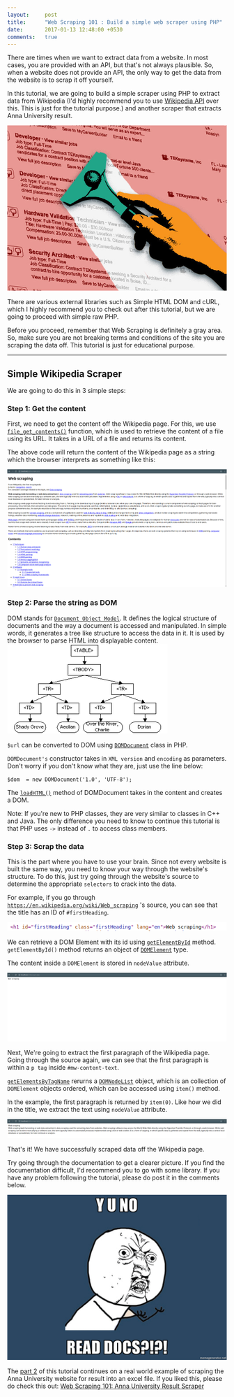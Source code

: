```yaml
---
layout:     post
title:      "Web Scraping 101 : Build a simple web scraper using PHP"
date:       2017-01-13 12:48:00 +0530
comments:   true
---
```


There are times when we want to extract data from a website. In most cases,
you are provided with an API, but that's not always plausible. So, when a website
does not provide an API, the only way to get the data from the website is to scrap it off yourself.

In this tutorial, we are going to build a simple scraper using PHP to extract data from Wikipedia
(I'd highly recommend you to use [Wikipedia API](https://www.mediawiki.org/wiki/API:Main_page) over this.
This is just for the tutorial purpose.) and another scraper that extracts
Anna University result.

![](/public/images/web_scraping.jpg)

There are various external libraries such as Simple HTML DOM and cURL,
which I highly recommend you to check out after this tutorial, but we are going to
proceed with simple raw PHP.

Before you proceed, remember that Web Scraping is definitely a gray area. So,
make sure you are not breaking terms and conditions of the site you are scraping
the data off. This tutorial is just for educational purpose.

--------------------------------------------------------------------------------

## Simple Wikipedia Scraper

We are going to do this in 3 simple steps:

### Step 1: Get the content

First, we need to get the content off the Wikipedia page. For this, we use [`file_get_contents()`](http://php.net/manual/en/function.file-get-contents.php)
function, which is used to retrieve the content of a file using its URL. It takes in
a URL of a file and returns its content.

<script src="https://gist.github.com/AravindVasudev/b6265f6eb40a1e8979188b6967e7cfb1.js?file=print_url.php"></script>

The above code will return the content of the Wikipedia page as a string which
the browser interprets as something like this:

![](/public/images/wikiscraper_1.png)

### Step 2: Parse the string as DOM

DOM stands for [`Document Object Model`](https://www.w3.org/TR/1998/WD-DOM-19980720/introduction.html).
It defines the logical structure of documents and the way a document is accessed
and manipulated. In simple words, it generates a tree like structure to access the
data in it. It is used by the browser to parse HTML into displayable content.
![](/public/images/dom.gif)

`$url` can be converted to DOM using [`DOMDocument`](http://php.net/manual/en/class.domdocument.php)
class in PHP.

`DOMDocument's` constructor takes in `XML version` and `encoding` as parameters.
Don't worry if you don't know what they are, just use the line below:

```
$dom  = new DOMDocument('1.0', 'UTF-8');
```

The [`loadHTML()`](http://php.net/manual/en/domdocument.loadhtml.php) method of
DOMDocument takes in the content and creates a DOM.

<script src="https://gist.github.com/AravindVasudev/b6265f6eb40a1e8979188b6967e7cfb1.js?file=construct_dom.php"></script>

Note: If you're new to PHP classes, they are very similar to classes in C++ and Java.
The only difference you need to know to continue this tutorial is that PHP uses
`->` instead of `.` to access class members.

### Step 3: Scrap the data

This is the part where you have to use your brain. Since not every website is built
the same way, you need to know your way through the website's structure. To do this,
just try going through the website's source to determine the appropriate `selectors`
to crack into the data.

For example,
if you go through [`https://en.wikipedia.org/wiki/Web_scraping`](https://en.wikipedia.org/wiki/Web_scraping) 's
source, you can see that the title has an ID of `#firstHeading`.

![](/public/images/wikiscraper_2.png)

We can retrieve a DOM Element with its id using [`getElementById`](http://php.net/manual/en/domdocument.getelementbyid.php) method. `getElementById()` method returns an object of [`DOMElement`](http://php.net/manual/en/class.domelement.php) type.

The content inside a `DOMElement` is stored in `nodeValue` attribute.

<script src="https://gist.github.com/AravindVasudev/b6265f6eb40a1e8979188b6967e7cfb1.js?file=print_title.php"></script>

![](/public/images/wikiscraper_3.png)

Next, We're going to extract the first paragraph of the Wikipedia page. Going
through the source again, we can see that the first paragraph is within a `p tag`
inside `#mw-content-text`.

<script src="https://gist.github.com/AravindVasudev/b6265f6eb40a1e8979188b6967e7cfb1.js?file=print_para.php"></script>

[`getElementsByTagName`](http://php.net/manual/en/domelement.getelementsbytagname.php)
rerurns a [`DOMNodeList`](http://php.net/manual/en/class.domnodelist.php) object,
which is an collection of `DOMElement` objects ordered, which can be accessed using
`item()` method.

In the example, the first paragraph is returned by `item(0)`. Like how we did in
the title, we extract the text using `nodeValue` attribute.

![](/public/images/wikiscraper_4.png)

That's it! We have successfully scraped data off the Wikipedia page.

Try going through the documentation to get a clearer picture. If you find the
documentation difficult, I'd recommend you to go with some library. If you have
any problem following the tutorial, please do post it in the comments below.

![](/public/images/read_the_docs.jpg)

The [part 2](../web-scraping-101-part2/) of this tutorial continues on a real world example of scraping
the Anna University website for result into an excel file. If you liked this, please do check
this out: [Web Scraping 101: Anna University Result Scraper](../web-scraping-101-part2/)
